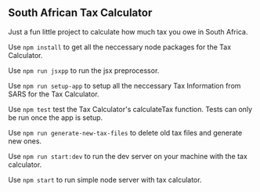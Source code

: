 ## South African Tax Calculator 

Just a fun little project to calculate how much tax you owe in South Africa.

Use `npm install` to get all the neccessary node packages for the Tax Calculator.

Use `npm run jsxpp` to run the jsx preprocessor.

Use `npm run setup-app` to setup all the neccessary Tax Information from SARS for the Tax Calculator.

Use `npm test` test the Tax Calculator's calculateTax function. Tests can only be run once the app is setup.

Use `npm run generate-new-tax-files` to delete old tax files and generate new ones.

Use `npm run start:dev` to run the dev server on your machine with the tax calculator.

Use `npm start` to run simple node server with tax calculator.

